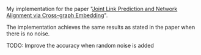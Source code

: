My implementation for the paper "[Joint Link Prediction and Network Alignment via Cross-graph Embedding](https://www.ijcai.org/Proceedings/2019/312)".

The implementation achieves the same results as stated in the paper when there is no noise.

TODO: Improve the accuracy when random noise is added 
